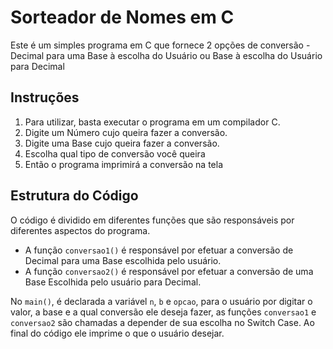 <!DOCTYPE html>
<html lang="pt-br">
<head>
    <meta charset="UTF-8">
</head>
<body>
    <h1>Sorteador de Nomes em C</h1>
    <p>Este é um simples programa em C que fornece 2 opções de conversão - Decimal para uma Base à escolha do Usuário ou Base à escolha do Usuário para Decimal</p>
    <h2>Instruções</h2>
    <ol>
        <li>Para utilizar, basta executar o programa em um compilador C.</li>
        <li>Digite um Número cujo queira fazer a conversão.</li>
        <li>Digite uma Base cujo queira fazer a conversão.</li>
        <li>Escolha qual tipo de conversão você queira</li>
        <li>Então o programa imprimirá a conversão na tela</li>
    </ol>
    <h2>Estrutura do Código</h2>
    <p>O código é dividido em diferentes funções que são responsáveis por diferentes aspectos do programa.</p>
    <ul>
        <li>A função <code>conversao1()</code> é responsável por efetuar a conversão de Decimal para uma Base escolhida pelo usuário.</li>
        <li>A função <code>conversao2()</code> é responsável por efetuar a conversão de uma Base Escolhida pelo usuário para Decimal.</li>
    </ul>
    <p>No <code>main()</code>, é declarada a variável <code>n</code>, <code>b</code> e <code>opcao</code>, para o usuário por digitar o valor, a base e a qual conversão ele deseja fazer, as funções <code>conversao1</code> e  <code>conversao2</code> são chamadas a depender de sua escolha no Switch Case. Ao final do código ele imprime o que o usuário desejar.
